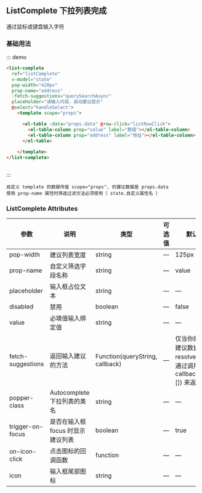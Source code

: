 <script>
  export default {
    data() {
      return {
        restaurants: [], 
        state: '',     
        timeout:  null,
      };
    },
    methods:{

      loadAll() {
        return [
          { "value": "十二泷町", "address": "上海市北翟路1444弄81号B幢-107" },
          { "value": "星移浓缩咖啡", "address": "上海市嘉定区新郁路817号" },
          { "value": "阿姨奶茶/豪大大", "address": "嘉定区曹安路1611号" },
          { "value": "新麦甜四季甜品炸鸡", "address": "嘉定区曹安公路2383弄55号" },
          { "value": "Monica摩托主题咖啡店", "address": "嘉定区江桥镇曹安公路2409号1F，2383弄62号1F" },
          { "value": "浮生若茶（凌空soho店）", "address": "上海长宁区金钟路968号9号楼地下一层" },
          { "value": "NONO JUICE  鲜榨果汁", "address": "上海市长宁区天山西路119号" },
          { "value": "CoCo都可(北新泾店）", "address": "上海市长宁区仙霞西路" },
          { "value": "快乐柠檬（神州智慧店）", "address": "上海市长宁区天山西路567号1层R117号店铺" },
          { "value": "Merci Paul cafe", "address": "上海市普陀区光复西路丹巴路28弄6号楼819" },
          { "value": "猫山王（西郊百联店）", "address": "上海市长宁区仙霞西路88号第一层G05-F01-1-306" },
          { "value": "枪会山", "address": "上海市普陀区棕榈路" },
          { "value": "纵食", "address": "元丰天山花园(东门) 双流路267号" },
          { "value": "钱记", "address": "上海市长宁区天山西路" },
          { "value": "壹杯加", "address": "上海市长宁区通协路" }
        ];
      },

      listRowClick(row){
        this.$refs.listComplete.$emit('item-click', row)
      },

      createStateFilter(queryString) { 
        return (state) => {
          return (state.address.indexOf(queryString.toLowerCase()) === 0);
        };
      },

      querySearchAsync(queryString, callback) {
        var restaurants = this.restaurants;
        var results = queryString ? restaurants.filter(this.createStateFilter(queryString)) : restaurants;

        clearTimeout(this.timeout);
        this.timeout = setTimeout(() => {
          callback(results);
        }, 1000 * Math.random());
      },

      handleSelect(item) {
        console.log(item);
      }
    },

    mounted(){
      this.restaurants = this.loadAll(); 
    }
  }
</script>
## ListComplete 下拉列表完成

通过鼠标或键盘输入字符

### 基础用法

::: demo
```html
<list-complete
  ref="listComplete"
  v-model="state"
  pop-width="420px"
  prop-name="address"
  :fetch-suggestions="querySearchAsync"
  placeholder="请输入内容，自动建议提示"
  @select="handleSelect">
    <template scope="props">

      <el-table :data="props.data" @row-click="listRowClick">
        <el-table-column prop="value" label="数值"></el-table-column>
        <el-table-column prop="address" label="地址"></el-table-column>
      </el-table>
      
    </template>
</list-complete>
 
```
:::

```
自定义 template 的数据传值 scope="props", 的建议数据是 props.data
使用 prop-name 属性时筛选过滤方法必须使用（ state.自定义属性名 ）
```

### ListComplete Attributes

| 参数          | 说明            | 类型            | 可选值                 | 默认值   |
|-------------  |---------------- |---------------- |---------------------- |-------- |
|  pop-width     |   建议列表宽度	     |   string      | 	   —        | 	 125px |
|  prop-name     | 自定义筛选字段名称  |    string      |     —       |    value |
| placeholder  |  输入框占位文本	   |   string     |    	—	         |    — |
| disabled	   |     禁用	         |    boolean   |     	—		     |   false |
|  value	     |  必填值输入绑定值  |   string	   |      	—		    |   — |
| fetch-suggestions |  返回输入建议的方法 |  Function(queryString, callback)  | 	—  | 仅当你的输入建议数据 resolve 时，通过调用 callback(data:[]) 来返回它 |
| popper-class |	Autocomplete 下拉列表的类名  |   	string	   |   	—	  |   — |
| trigger-on-focus |  是否在输入框 focus 时显示建议列表	|  boolean	|	—		 |   true |
| on-icon-click	 |  点击图标的回调函数 |   function	  |    —	     	|  — |
|   icon	       |  输入框尾部图标	    |   string      | 	  —        | 	— |

 